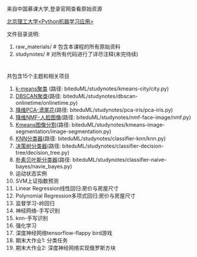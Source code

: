 来自中国慕课大学,登录官网查看原始资源

[北京理工大学<Python机器学习应用>](http://www.icourse163.org/course/BIT-1001872001)

文件目录说明:
1. raw_materials/  \# 包含本课程的所有原始资料
2. studynotes/ \# 对所有代码进行了详尽注释(未完待续)

#
共包含15个主题和相关项目

1. [k-means聚类](https://github.com/bigablecat/biteduML/blob/master/studynotes/kmeans-city/city.py) (路径: biteduML/studynotes/kmeans-city/city.py)
2. [DBSCAN聚类](https://github.com/bigablecat/biteduML/blob/master/studynotes/dbscan-onlinetime/onlinetime.py)(路径: biteduML/studynotes/dbscan-onlinetime/onlinetime.py)
3. [降维PCA-鸢尾花](https://github.com/bigablecat/biteduML/blob/master/studynotes/pca-iris/pca_iris.py)(路径: biteduML/studynotes/pca-iris/pca-iris.py)
4. [降维NMF-人脸图像](https://github.com/bigablecat/biteduML/blob/master/studynotes/nmf-face-image/nmf.py)(路径: biteduML/studynotes/nmf-face-image/nmf.py)
5. [Kmeans图像分割](https://github.com/bigablecat/biteduML/blob/master/studynotes/kmeans-image-segmentation/image_segment.py)(路径: biteduML/studynotes/kmeans-image-segmentation/image-segmentation.py)
6. [KNN分类器](https://github.com/bigablecat/biteduML/blob/master/studynotes/classifier-knn/knn.py)(路径: biteduML/studynotes/classifier-knn/knn.py)
7. [决策树分类器](https://github.com/bigablecat/biteduML/blob/master/studynotes/classifier-decision-tree/decision_tree.py)(路径: biteduML/studynotes/classifier-decision-tree/decision_tree.py)
8. [朴素贝叶斯分类器](https://github.com/bigablecat/biteduML/blob/master/studynotes/classifier-naive-bayes/navie_bayes.py)(路径: biteduML/studynotes/classifier-naive-bayes/navie_bayes.py)
9. 运动状态实例
10. SVM上证指数预测
11. Linear Regression线性回归:房价与房屋尺寸
12. Polynomial Regression多项式回归:房价与房屋尺寸
13. 监督学习-岭回归
14. 神经网络-手写识别
15. knn-手写识别
16. 强化学习
17. 深度神经网络tensorflow-flappy bird游戏
18. 期末大作业1: 分类任务
19. 期末大作业2: 深度神经网络实现俄罗斯方块
